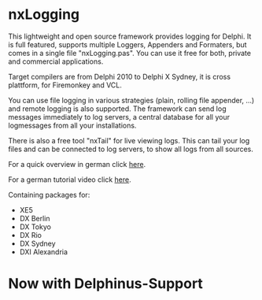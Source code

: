 # nxLogging
This lightweight and open source framework provides logging for Delphi. It is full featured, supports multiple Loggers, Appenders and Formaters, but comes in a single file "nxLogging.pas". You can use it free for both, private and commercial applications.

Target compilers are from Delphi 2010 to Delphi X Sydney, it is cross plattform, for Firemonkey and VCL.

You can use file logging in various strategies (plain, rolling file appender, ...) and remote logging is also supported. The framework can send log messages immediately to log servers, a central database for all your logmessages from all your installations.

There is also a free tool "nxTail" for live viewing logs. This can tail your log files and can be connected to log servers, to show all logs from all sources.

For a quick overview in german click [here](https://www.navimatix.de/developer_solutions/logserver#logserver_log_delphi).

For a german tutorial video click [here](https://www.youtube.com/watch?v=gD03HFQacPs).

Containing packages for:
* XE5
* DX Berlin
* DX Tokyo
* DX Rio
* DX Sydney
* DXI Alexandria

# Now with Delphinus-Support
